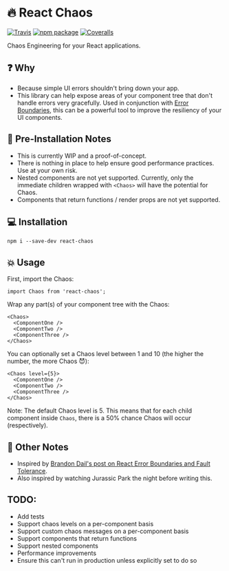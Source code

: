 # 🔥 React Chaos

[![Travis][build-badge]][build]
[![npm package][npm-badge]][npm]
[![Coveralls][coveralls-badge]][coveralls]

Chaos Engineering for your React applications.

[build-badge]: https://img.shields.io/travis/jchiatt/react-chaos/master.png?style=flat-square
[build]: https://travis-ci.org/jchiatt/react-chaos
[npm-badge]: https://img.shields.io/npm/v/npm-package.png?style=flat-square
[npm]: https://www.npmjs.org/package/react-chaos
[coveralls-badge]: https://coveralls.io/repos/github/jchiatt/react-chaos/badge.svg?branch=master
[coveralls]: https://coveralls.io/github/jchiatt/react-chaos?branch=master

## ❓ Why

- Because simple UI errors shouldn't bring down your app.
- This library can help expose areas of your component tree that don't handle errors very gracefully. Used in conjunction with [Error Boundaries](https://reactjs.org/docs/error-boundaries.html), this can be a powerful tool to improve the resiliency of your UI components.

## 🛑 Pre-Installation Notes

- This is currently WIP and a proof-of-concept.
- There is nothing in place to help ensure good performance practices. Use at your own risk.
- Nested components are not yet supported. Currently, only the immediate children wrapped with `<Chaos>` will have the potential for Chaos.
- Components that return functions / render props are not yet supported.

## 💻 Installation

```
npm i --save-dev react-chaos
```

## 💥 Usage

First, import the Chaos:

```
import Chaos from 'react-chaos';
```

Wrap any part(s) of your component tree with the Chaos:

```
<Chaos>
  <ComponentOne />
  <ComponentTwo />
  <ComponentThree />
</Chaos>
```

You can optionally set a Chaos level between 1 and 10 (the higher the number, the more Chaos 😈):

```
<Chaos level={5}>
  <ComponentOne />
  <ComponentTwo />
  <ComponentThree />
</Chaos>
```

Note: The default Chaos level is 5. This means that for each child component inside `Chaos`, there is a 50% chance Chaos will occur (respectively).

## 📝 Other Notes

- Inspired by [Brandon Dail's post on React Error Boundaries and Fault Tolerance](https://aweary.dev/fault-tolerance-react/).
- Also inspired by watching Jurassic Park the night before writing this.

## TODO:

- Add tests
- Support chaos levels on a per-component basis
- Support custom chaos messages on a per-component basis
- Support components that return functions
- Support nested components
- Performance improvements
- Ensure this can't run in production unless explicitly set to do so
